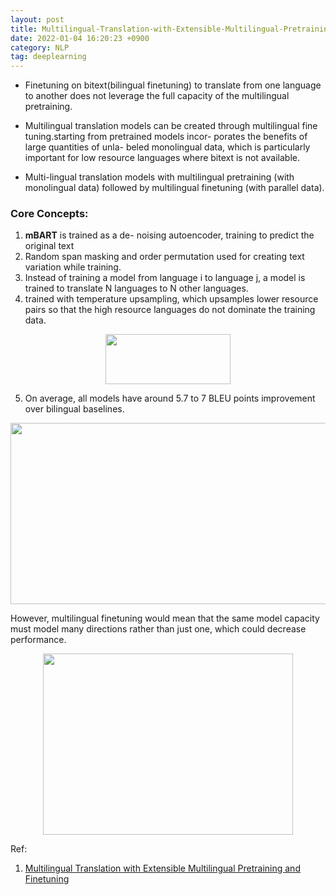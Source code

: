 ```yaml
---
layout: post 
title: Multilingual-Translation-with-Extensible-Multilingual-Pretraining-and-Finetuning 
date: 2022-01-04 16:20:23 +0900 
category: NLP 
tag: deeplearning
---
```

* Finetuning on bitext(bilingual finetuning) to translate from
one language to another does not leverage the full
capacity of the multilingual pretraining.

* Multilingual translation models can be created through multilingual fine tuning.starting from pretrained models incor- porates the benefits of large quantities of unla- beled monolingual data, which is particularly important for low resource languages where bitext is not available.

* Multi-lingual translation models with multilingual
pretraining (with monolingual data) followed
by multilingual finetuning (with parallel data).

### Core Concepts:
1. **mBART** is trained as a de-
noising autoencoder, training to predict the original
text
2. Random span masking and order permutation used for creating text variation while training.
3. Instead of training a model
from language i to language j, a model is trained
to translate N languages to N other languages.
4. trained with temperature upsampling, which upsamples lower resource pairs so that the high resource languages do not dominate the training data.

<p align="center">
  <img title="" width="200" height="80" src="https://github.com/ShihabYasin/shihabyasin.github.io/blob/gh-pages/public/img/9.png"?raw=true" alt="">
</p>

5. On average, all models have around 5.7 to 7 BLEU points improvement over bilingual baselines.

<p align="center">
  <img title="" width="800" height="290" src="https://github.com/ShihabYasin/shihabyasin.github.io/blob/gh-pages/public/img/10.png"?raw=true" alt="">
</p>


However, multilingual finetuning would mean that the same model capacity must model many directions rather than just one, which could decrease performance.

<p align="center">
  <img title="" width="400" height="290" src="https://github.com/ShihabYasin/shihabyasin.github.io/blob/gh-pages/public/img/11.png"?raw=true" alt="">

</p>

Ref: 
1. [Multilingual Translation with Extensible Multilingual Pretraining and Finetuning](https://arxiv.org/abs/2008.00401)

